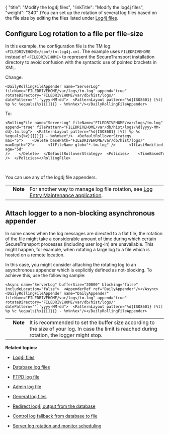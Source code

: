 {
    "title": "Modify the log4j files",
    "linkTitle": "Modify the log4j files",
    "weight": "340"
}You can set up the rotation of several log files based on the file size by editing the files listed under [Log4j files](../r_st_log4j_files).

## Configure Log rotation to a file per file-size

In this example, the configuration file is the TM log: `<FILEDRIVEHOME>/conf/tm-log4j.xml`. The example uses `FILEDRIVEHOME` instead of `<FILEDRIVEHOME>` to represent the SecureTransport installation directory to avoid confusion with the syntactic use of pointed brackets in XML.

Change:

    <DailyRollingFileAppender name="ServerLog" fileName="FILEDRIVEHOME/var/logs/tm.log" append="true" rotateDirectory="FILEDRIVEHOME/var/db/hist/logs/" datePattern="'.'yyyy-MM-dd">  <PatternLayout pattern="%d{ISO8601} [%t] %p %c %equals{%x}{[]}{} - %m%n%ex"/></DailyRollingFileAppender>

To:

    <RollingFile name="ServerLog" fileName="FILEDRIVEHOME/var/logs/tm.log" append="true" filePattern="FILEDRIVEHOME/var/db/hist/logs/%d{yyyy-MM-dd}.tm.log">  <PatternLayout pattern="%d{ISO8601} [%t] %p %c %equals{%x}{[]}{} - %m%n%ex"/>  <DefaultRolloverStrategy max="5">    <Delete basePath="FILEDRIVEHOME/var/db/hist/logs/" maxDepth="2">      <IfFileName glob="*.tm.log" />      <IfLastModified age="5d" />    </Delete>  </DefaultRolloverStrategy>  <Policies>    <TimeBasedTriggeringPolicy />  </Policies></RollingFile>

 

You can use any of the log4j file appenders.

<table cellpadding="0" cellspacing="0">
   <col/>
   <col/>
   <col/>
      <tr>
         <td valign="top">         </td>
         <td valign="top"><span><b>Note</b></span>
         </td>
         <td data-mc-autonum="&lt;b&gt;Note&lt;/b&gt;" valign="top">For another way to manage log file rotation, see <a href="../../../applications/applicationslogentrymaintenance" xrefformat="{paratext}">Log Entry Maintenance application</a>.         </td>
      </tr>
</table>

## Attach logger to a non-blocking asynchronous appender

In some cases when the log messages are directed to a flat file, the rotation of the file might take a considerable amount of time during which certain SecureTransport processes (including user log-in) are unavailable. This might happen, for example, when rotating a large log to a file which is hosted on a remote location.

In this case, you might consider attaching the rotating log to an asynchronous appender which is explicitly defined as not-blocking. To achieve this, use the following sample:

    <Async name="ServerLog" bufferSize="20000" blocking="false" includeLocation="false">  <AppenderRef ref="DailyAppender"/></Async><DailyRollingFileAppender name="DailyAppender" fileName="FILEDRIVEHOME/var/logs/tm.log" append="true" rotateDirectory="FILEDRIVEHOME/var/db/hist/logs/" datePattern="'.'yyyy-MM-dd">  <PatternLayout pattern="%d{ISO8601} [%t] %p %c %equals{%x}{[]}{} - %m%n%ex"/></DailyRollingFileAppender>

<table cellpadding="0" cellspacing="0">
   <col/>
   <col/>
   <col/>
      <tr>
         <td valign="top">         </td>
         <td valign="top"><span><b>Note</b></span>
         </td>
         <td data-mc-autonum="&lt;b&gt;Note&lt;/b&gt;" valign="top">It is recommended to set the buffer size according to the size of your log. In case the limit is reached during rotation, the logger might stop.         </td>
      </tr>
</table>

**Related topics:**

-   [Log4j files](../r_st_log4j_files)
-   [Database log files](../c_st_database_log_files)
-   [FTPD log file](../c_st_ftpd_log_file)
-   [Admin log file](../c_st_admin_log_file)
-   [General log files](../c_st_general_log_files)
-   [Redirect log4j output from the database](../t_st_redirect_log4j_output_from_database)
-   [Control log fallback from database to file](../t_st_control_log_fallback_from_database_to_file)
-   [Server log rotation and monitor scheduling](../t_st_server_log_rotation_scheduling)
